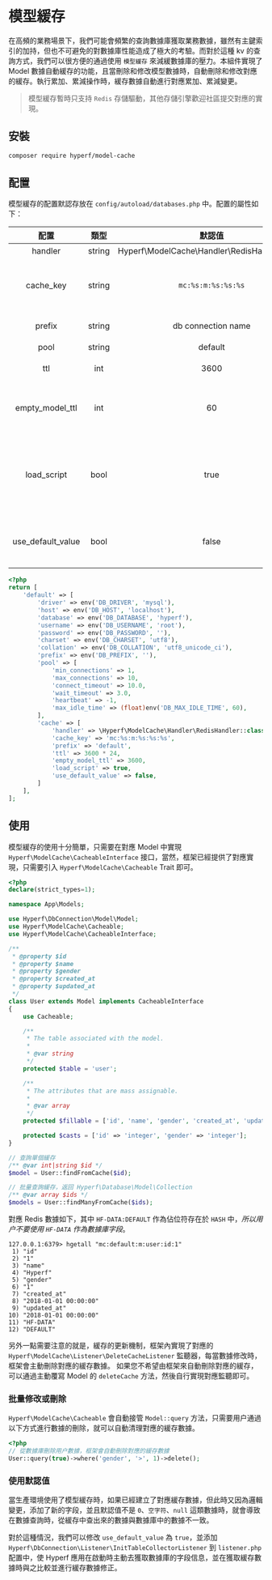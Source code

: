 # 模型緩存

在高頻的業務場景下，我們可能會頻繁的查詢數據庫獲取業務數據，雖然有主鍵索引的加持，但也不可避免的對數據庫性能造成了極大的考驗。而對於這種 kv 的查詢方式，我們可以很方便的通過使用 `模型緩存` 來減緩數據庫的壓力。本組件實現了 Model 數據自動緩存的功能，且當刪除和修改模型數據時，自動刪除和修改對應的緩存。執行累加、累減操作時，緩存數據自動進行對應累加、累減變更。

> 模型緩存暫時只支持 `Redis` 存儲驅動，其他存儲引擎歡迎社區提交對應的實現。

## 安裝

```bash
composer require hyperf/model-cache
```

## 配置

模型緩存的配置默認存放在 `config/autoload/databases.php` 中。配置的屬性如下：

|       配置        |  類型  |                    默認值                     |                  備註                   |
|:-----------------:|:------:|:---------------------------------------------:|:---------------------------------------:|
|      handler      | string | Hyperf\ModelCache\Handler\RedisHandler::class |                   無                    |
|     cache_key     | string |              `mc:%s:m:%s:%s:%s`               |  `mc:緩存前綴:m:表名:主鍵 KEY:主鍵值`   |
|      prefix       | string |              db connection name               |                緩存前綴                 |
|       pool        | string |                    default                    |                 緩存池                  |
|        ttl        |  int   |                     3600                      |                超時時間                 |
|  empty_model_ttl  |  int   |                      60                       |        查詢不到數據時的超時時間         |
|    load_script    |  bool  |                     true                      | Redis 引擎下 是否使用 evalSha 代替 eval |
| use_default_value |  bool  |                     false                     |          是否使用數據庫默認值           |

```php
<?php
return [
    'default' => [
        'driver' => env('DB_DRIVER', 'mysql'),
        'host' => env('DB_HOST', 'localhost'),
        'database' => env('DB_DATABASE', 'hyperf'),
        'username' => env('DB_USERNAME', 'root'),
        'password' => env('DB_PASSWORD', ''),
        'charset' => env('DB_CHARSET', 'utf8'),
        'collation' => env('DB_COLLATION', 'utf8_unicode_ci'),
        'prefix' => env('DB_PREFIX', ''),
        'pool' => [
            'min_connections' => 1,
            'max_connections' => 10,
            'connect_timeout' => 10.0,
            'wait_timeout' => 3.0,
            'heartbeat' => -1,
            'max_idle_time' => (float)env('DB_MAX_IDLE_TIME', 60),
        ],
        'cache' => [
            'handler' => \Hyperf\ModelCache\Handler\RedisHandler::class,
            'cache_key' => 'mc:%s:m:%s:%s:%s',
            'prefix' => 'default',
            'ttl' => 3600 * 24,
            'empty_model_ttl' => 3600,
            'load_script' => true,
            'use_default_value' => false,
        ]
    ],
];
```

## 使用

模型緩存的使用十分簡單，只需要在對應 Model 中實現 `Hyperf\ModelCache\CacheableInterface` 接口，當然，框架已經提供了對應實現，只需要引入 `Hyperf\ModelCache\Cacheable` Trait 即可。

```php
<?php
declare(strict_types=1);

namespace App\Models;

use Hyperf\DbConnection\Model\Model;
use Hyperf\ModelCache\Cacheable;
use Hyperf\ModelCache\CacheableInterface;

/**
 * @property $id
 * @property $name
 * @property $gender
 * @property $created_at
 * @property $updated_at
 */
class User extends Model implements CacheableInterface
{
    use Cacheable;

    /**
     * The table associated with the model.
     *
     * @var string
     */
    protected $table = 'user';

    /**
     * The attributes that are mass assignable.
     *
     * @var array
     */
    protected $fillable = ['id', 'name', 'gender', 'created_at', 'updated_at'];

    protected $casts = ['id' => 'integer', 'gender' => 'integer'];
}

// 查詢單個緩存
/** @var int|string $id */
$model = User::findFromCache($id);

// 批量查詢緩存，返回 Hyperf\Database\Model\Collection
/** @var array $ids */
$models = User::findManyFromCache($ids);

```

對應 Redis 數據如下，其中 `HF-DATA:DEFAULT` 作為佔位符存在於 `HASH` 中，*所以用户不要使用 `HF-DATA` 作為數據庫字段*。

```
127.0.0.1:6379> hgetall "mc:default:m:user:id:1"
 1) "id"
 2) "1"
 3) "name"
 4) "Hyperf"
 5) "gender"
 6) "1"
 7) "created_at"
 8) "2018-01-01 00:00:00"
 9) "updated_at"
10) "2018-01-01 00:00:00"
11) "HF-DATA"
12) "DEFAULT"
```

另外一點需要注意的就是，緩存的更新機制，框架內實現了對應的 `Hyperf\ModelCache\Listener\DeleteCacheListener` 監聽器，每當數據修改時，框架會主動刪除對應的緩存數據。
如果您不希望由框架來自動刪除對應的緩存，可以通過主動覆寫 Model 的 `deleteCache` 方法，然後自行實現對應監聽即可。

### 批量修改或刪除

`Hyperf\ModelCache\Cacheable` 會自動接管 `Model::query` 方法，只需要用户通過以下方式進行數據的刪除，就可以自動清理對應的緩存數據。

```php
<?php
// 從數據庫刪除用户數據，框架會自動刪除對應的緩存數據
User::query(true)->where('gender', '>', 1)->delete();
```

### 使用默認值

當生產環境使用了模型緩存時，如果已經建立了對應緩存數據，但此時又因為邏輯變更，添加了新的字段，並且默認值不是 `0`、`空字符`、`null` 這類數據時，就會導致在數據查詢時，從緩存中查出來的數據與數據庫中的數據不一致。

對於這種情況，我們可以修改 `use_default_value` 為 `true`，並添加 `Hyperf\DbConnection\Listener\InitTableCollectorListener` 到 `listener.php` 配置中，使 Hyperf 應用在啟動時主動去獲取數據庫的字段信息，並在獲取緩存數據時與之比較並進行緩存數據修正。
